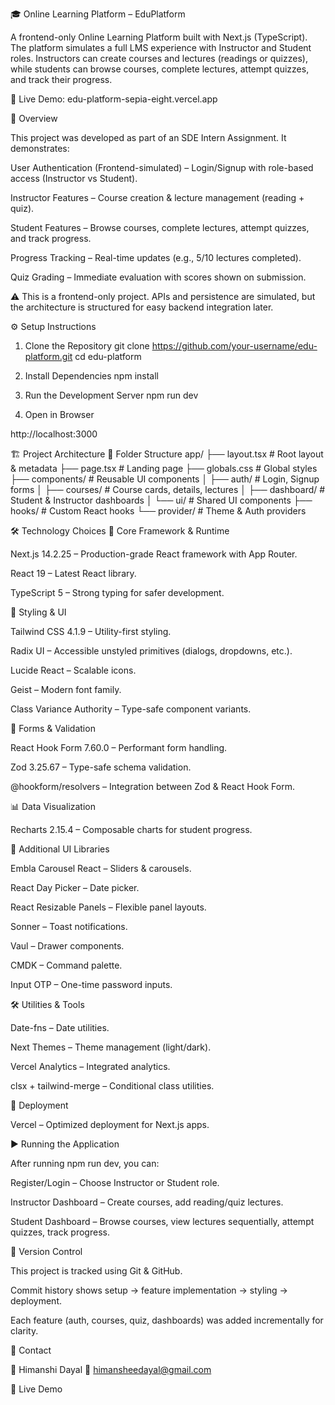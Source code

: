 🎓 Online Learning Platform – EduPlatform

A frontend-only Online Learning Platform built with Next.js (TypeScript).
The platform simulates a full LMS experience with Instructor and Student roles. Instructors can create courses and lectures (readings or quizzes), while students can browse courses, complete lectures, attempt quizzes, and track their progress.

🔗 Live Demo: edu-platform-sepia-eight.vercel.app

📌 Overview

This project was developed as part of an SDE Intern Assignment. It demonstrates:

User Authentication (Frontend-simulated) – Login/Signup with role-based access (Instructor vs Student).

Instructor Features – Course creation & lecture management (reading + quiz).

Student Features – Browse courses, complete lectures, attempt quizzes, and track progress.

Progress Tracking – Real-time updates (e.g., 5/10 lectures completed).

Quiz Grading – Immediate evaluation with scores shown on submission.

⚠️ This is a frontend-only project. APIs and persistence are simulated, but the architecture is structured for easy backend integration later.

⚙️ Setup Instructions
1. Clone the Repository
git clone https://github.com/your-username/edu-platform.git
cd edu-platform

2. Install Dependencies
npm install

3. Run the Development Server
npm run dev

4. Open in Browser

http://localhost:3000

🏗️ Project Architecture
📂 Folder Structure
app/
 ├── layout.tsx       # Root layout & metadata
 ├── page.tsx         # Landing page
 ├── globals.css      # Global styles
 ├── components/      # Reusable UI components
 │   ├── auth/        # Login, Signup forms
 │   ├── courses/     # Course cards, details, lectures
 │   ├── dashboard/   # Student & Instructor dashboards
 │   └── ui/          # Shared UI components
 ├── hooks/           # Custom React hooks
 └── provider/        # Theme & Auth providers

🛠️ Technology Choices
🔹 Core Framework & Runtime

Next.js 14.2.25 – Production-grade React framework with App Router.

React 19 – Latest React library.

TypeScript 5 – Strong typing for safer development.

🎨 Styling & UI

Tailwind CSS 4.1.9 – Utility-first styling.

Radix UI – Accessible unstyled primitives (dialogs, dropdowns, etc.).

Lucide React – Scalable icons.

Geist – Modern font family.

Class Variance Authority – Type-safe component variants.

📝 Forms & Validation

React Hook Form 7.60.0 – Performant form handling.

Zod 3.25.67 – Type-safe schema validation.

@hookform/resolvers – Integration between Zod & React Hook Form.

📊 Data Visualization

Recharts 2.15.4 – Composable charts for student progress.

🔧 Additional UI Libraries

Embla Carousel React – Sliders & carousels.

React Day Picker – Date picker.

React Resizable Panels – Flexible panel layouts.

Sonner – Toast notifications.

Vaul – Drawer components.

CMDK – Command palette.

Input OTP – One-time password inputs.

🛠 Utilities & Tools

Date-fns – Date utilities.

Next Themes – Theme management (light/dark).

Vercel Analytics – Integrated analytics.

clsx + tailwind-merge – Conditional class utilities.

🚀 Deployment

Vercel – Optimized deployment for Next.js apps.

▶️ Running the Application

After running npm run dev, you can:

Register/Login – Choose Instructor or Student role.

Instructor Dashboard – Create courses, add reading/quiz lectures.

Student Dashboard – Browse courses, view lectures sequentially, attempt quizzes, track progress.

📌 Version Control

This project is tracked using Git & GitHub.

Commit history shows setup → feature implementation → styling → deployment.

Each feature (auth, courses, quiz, dashboards) was added incrementally for clarity.

📧 Contact

👤 Himanshi Dayal
📩 himansheedayal@gmail.com

🔗 Live Demo
